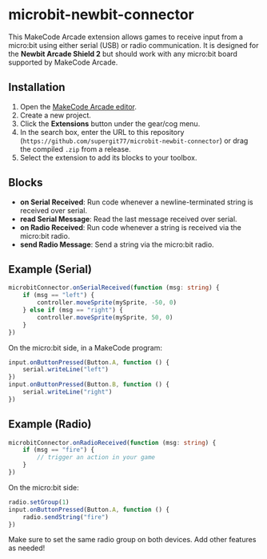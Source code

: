 # microbit-newbit-connector

This MakeCode Arcade extension allows games to receive input from a micro:bit using either serial (USB) or radio communication. It is designed for the **Newbit Arcade Shield 2** but should work with any micro:bit board supported by MakeCode Arcade.

## Installation

1. Open the [MakeCode Arcade editor](https://arcade.makecode.com/).
2. Create a new project.
3. Click the **Extensions** button under the gear/cog menu.
4. In the search box, enter the URL to this repository (`https://github.com/supergit77/microbit-newbit-connector`) or drag the compiled `.zip` from a release.
5. Select the extension to add its blocks to your toolbox.

## Blocks

- **on Serial Received**: Run code whenever a newline-terminated string is received over serial.
- **read Serial Message**: Read the last message received over serial.
- **on Radio Received**: Run code whenever a string is received via the micro:bit radio.
- **send Radio Message**: Send a string via the micro:bit radio.

## Example (Serial)

```ts
microbitConnector.onSerialReceived(function (msg: string) {
    if (msg == "left") {
        controller.moveSprite(mySprite, -50, 0)
    } else if (msg == "right") {
        controller.moveSprite(mySprite, 50, 0)
    }
})
```

On the micro:bit side, in a MakeCode program:

```ts
input.onButtonPressed(Button.A, function () {
    serial.writeLine("left")
})
input.onButtonPressed(Button.B, function () {
    serial.writeLine("right")
})
```

## Example (Radio)

```ts
microbitConnector.onRadioReceived(function (msg: string) {
    if (msg == "fire") {
        // trigger an action in your game
    }
})
```

On the micro:bit side:

```ts
radio.setGroup(1)
input.onButtonPressed(Button.A, function () {
    radio.sendString("fire")
})
```

Make sure to set the same radio group on both devices. Add other features as needed!
